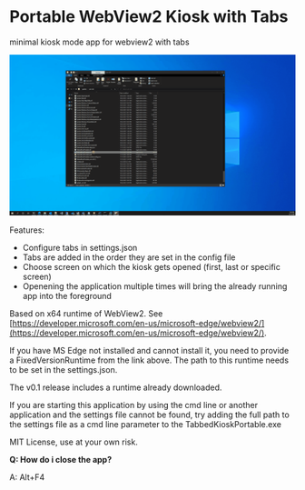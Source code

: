 # Portable WebView2 Kiosk with Tabs
minimal kiosk mode app for webview2 with tabs

![demo](https://github.com/gritplex/tabbed-kiosk-webView2/blob/main/media/demo.gif)

Features:
- Configure tabs in settings.json
- Tabs are added in the order they are set in the config file
- Choose screen on which the kiosk gets opened (first, last or specific screen)
- Openening the application multiple times will bring the already running app into the foreground


Based on x64 runtime of WebView2.
See [https://developer.microsoft.com/en-us/microsoft-edge/webview2/](https://developer.microsoft.com/en-us/microsoft-edge/webview2/).

If you have MS Edge not installed and cannot install it, you need to provide a FixedVersionRuntime from the link above.
The path to this runtime needs to be set in the settings.json.

The v0.1 release includes a runtime already downloaded.

If you are starting this application by using the cmd line or another application and the settings file cannot be found, try adding the full path to the settings file as a cmd line parameter to the TabbedKioskPortable.exe

MIT License, use at your own risk.

**Q: How do i close the app?**

A: Alt+F4
